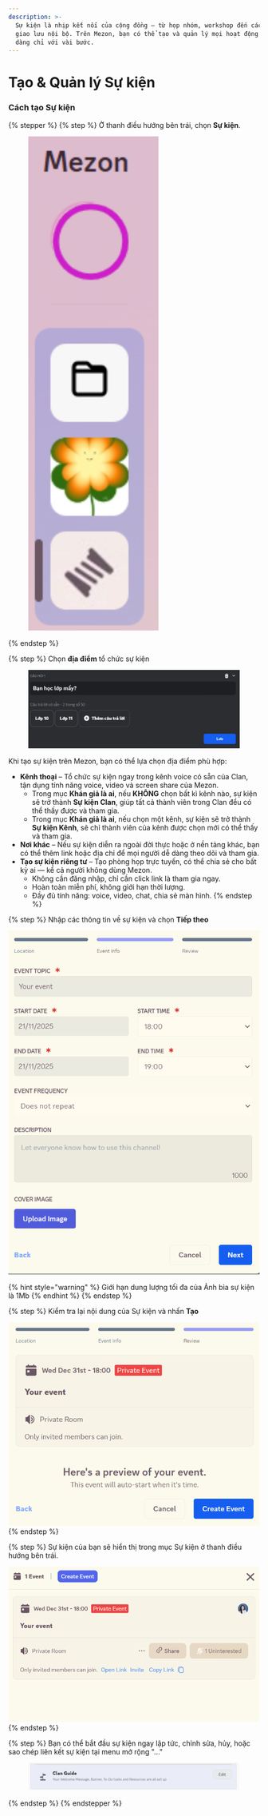 ```yaml
---
description: >-
  Sự kiện là nhịp kết nối của cộng đồng – từ họp nhóm, workshop đến các buổi
  giao lưu nội bộ. Trên Mezon, bạn có thể tạo và quản lý mọi hoạt động này dễ
  dàng chỉ với vài bước.
---
```


# Tạo & Quản lý Sự kiện

### Cách tạo Sự kiện

{% stepper %}
{% step %}
Ở thanh điều hướng bên trái, chọn **Sự kiện**.

<div align="left"><figure><img src="../../../.gitbook/assets/image (71).png" alt="" width="261"><figcaption></figcaption></figure></div>
{% endstep %}

{% step %}
Chọn **địa điểm** tổ chức sự kiện

<figure><img src="../../../.gitbook/assets/image (137).png" alt=""><figcaption></figcaption></figure>

Khi tạo sự kiện trên Mezon, bạn có thể lựa chọn địa điểm phù hợp:

* **Kênh thoại** – Tổ chức sự kiện ngay trong kênh voice có sẵn của Clan, tận dụng tính năng voice, video và screen share của Mezon.
  * Trong mục **Khán giả là ai**, nếu **KHÔNG** chọn bất kì kênh nào, sự kiện sẽ trở thành **Sự kiện Clan**, giúp tất cả thành viên trong Clan đều có thể thấy được và tham gia.
  * Trong mục **Khán giả là ai**, nếu chọn một kênh, sự kiện sẽ trở thành **Sự kiện Kênh**, sẽ chỉ thành viên của kênh được chọn mới có thể thấy và tham gia.
* **Nơi khác** – Nếu sự kiện diễn ra ngoài đời thực hoặc ở nền tảng khác, bạn có thể thêm link hoặc địa chỉ để mọi người dễ dàng theo dõi và tham gia.&#x20;
* **Tạo sự kiện riêng tư** – Tạo phòng họp trực tuyến, có thể chia sẻ cho bất kỳ ai — kể cả người không dùng Mezon.
  * Không cần đăng nhập, chỉ cần click link là tham gia ngay.
  * Hoàn toàn miễn phí, không giới hạn thời lượng.
  * Đầy đủ tính năng: voice, video, chat, chia sẻ màn hình.
{% endstep %}

{% step %}
Nhập các thông tin về sự kiện và chọn **Tiếp theo**

![](<../../../.gitbook/assets/unknown (84).png>)

{% hint style="warning" %}
Giới hạn dung lượng tối đa của Ảnh bìa sự kiện là 1Mb
{% endhint %}
{% endstep %}

{% step %}
Kiểm tra lại nội dung của Sự kiện và nhấn **Tạo**

![](<../../../.gitbook/assets/unknown (85).png>)
{% endstep %}

{% step %}
Sự kiện của bạn sẽ hiển thị trong mục Sự kiện ở thanh điều hướng bên trái.

![](<../../../.gitbook/assets/unknown (86).png>)
{% endstep %}

{% step %}
Bạn có thể bắt đầu sự kiện ngay lập tức, chỉnh sửa, hủy, hoặc sao chép liên kết sự kiện tại menu mở rộng "..."

<figure><img src="../../../.gitbook/assets/image (138).png" alt=""><figcaption></figcaption></figure>
{% endstep %}
{% endstepper %}
